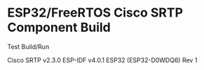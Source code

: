 # ESP32/FreeRTOS Cisco SRTP Component Build

Test Build/Run

Cisco SRTP v2.3.0
ESP-IDF v4.0.1
ESP32 (ESP32-D0WDQ6) Rev 1
